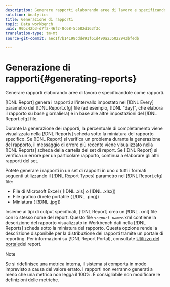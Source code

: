 ```yaml
---
description: Generare rapporti elaborando aree di lavoro e specificandole come rapporti.
solution: Analytics
title: Generazione di rapporti
topic: Data workbench
uuid: 90bc42b3-d7f2-46f2-8c68-5c682d163f3c
translation-type: tm+mt
source-git-commit: aec1f7b14198cdde91f61d490a235022943bfedb

---
```



# Generazione di rapporti{#generating-reports}

Generare rapporti elaborando aree di lavoro e specificandole come rapporti.

[!DNL Report] genera i rapporti all&#39;intervallo impostato nel [!DNL Every] parametro del [!DNL Report.cfg] file (ad esempio, [!DNL "day]&quot;, che elabora il rapporto su base giornaliera) e in base alle altre impostazioni del [!DNL Report.cfg] file.

Durante la generazione dei rapporti, la percentuale di completamento viene visualizzata nella [!DNL Reports] scheda sotto la miniatura del rapporto specifico. Se [!DNL Report] si verifica un problema durante la generazione del rapporto, il messaggio di errore più recente viene visualizzato nella [!DNL Reports] scheda della cartella del set di report. Se [!DNL Report] si verifica un errore per un particolare rapporto, continua a elaborare gli altri rapporti del set.

Potete generare i rapporti in un set di rapporti in uno o tutti i formati seguenti utilizzando il [!DNL Report Types] parametro nel [!DNL Report.cfg] file:

* File di Microsoft Excel ( [!DNL .xls] o [!DNL .xlsx])
* File grafico di rete portatile ( [!DNL .png])
* Miniatura ( [!DNL .jpg])

Insieme ai tipi di output specificati, [!DNL Report] crea un [!DNL .xml] file con lo stesso nome del report. Questo file *`<report name>`*.xml contiene la descrizione del rapporto visualizzato in Workbench dati nella [!DNL Reports] scheda sotto la miniatura del rapporto. Questa opzione rende la descrizione disponibile per la distribuzione dei rapporti tramite un portale di reporting. Per informazioni su [!DNL Report Portal], consultate [Utilizzo del portale](../../home/c-rpt-oview/c-rpt-portal/c-rpt-portal.md#concept-f692210cad494c00865dbf325eb5ed35)dei report.

>[!NOTE]
>
>Se si ridefinisce una metrica interna, il sistema si comporta in modo imprevisto a causa del valore errato. I rapporti non verranno generati a meno che una metrica non legga il 100%. È consigliabile non modificare le definizioni delle metriche.
